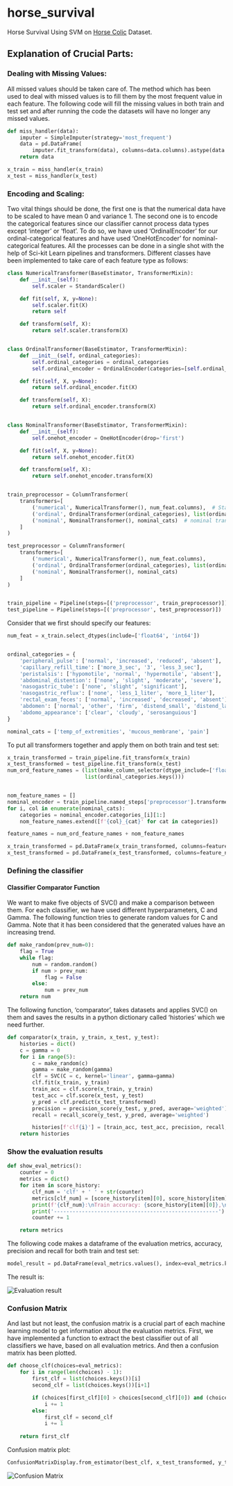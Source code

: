 # horse_survival
Horse Survival Using SVM on [Horse Colic](https://archive.ics.uci.edu/dataset/47/horse+colic) Dataset.

## Explanation of Crucial Parts:

### Dealing with Missing Values:

All missed values should be taken care of. The method which has been used to deal with missed values is to fill them by the most frequent value in each feature.
The following code will fill the missing values in both train and test set and after running the code the datasets will have no longer any missed values.

``` python
def miss_handler(data):
    imputer = SimpleImputer(strategy='most_frequent')
    data = pd.DataFrame(
        imputer.fit_transform(data), columns=data.columns).astype(data.dtypes.to_dict())
    return data

x_train = miss_handler(x_train)
x_test = miss_handler(x_test)
```
### Encoding and Scaling:

Two vital things should be done, the first one is that the numerical data have to be scaled to have mean 0 and variance 1.
The second one is to encode the categorical features since our classifier cannot process data types except ‘integer’ or ‘float’. To do so, we have used ‘OrdinalEncoder’ for our ordinal-categorical features and have used ‘OneHotEncoder’ for nominal-categorical features.
All the processes can be done in a single shot with the help of Sci-kit Learn pipelines and transformers.
Different classes have been implemented to take care of each feature type as follows:
```python
class NumericalTransformer(BaseEstimator, TransformerMixin):
    def __init__(self):
        self.scaler = StandardScaler()

    def fit(self, X, y=None):
        self.scaler.fit(X)
        return self

    def transform(self, X):
        return self.scaler.transform(X)


class OrdinalTransformer(BaseEstimator, TransformerMixin):
    def __init__(self, ordinal_categories):
        self.ordinal_categories = ordinal_categories
        self.ordinal_encoder = OrdinalEncoder(categories=[self.ordinal_categories[f] for f in self.ordinal_categories])

    def fit(self, X, y=None):
        return self.ordinal_encoder.fit(X)

    def transform(self, X):
        return self.ordinal_encoder.transform(X)


class NominalTransformer(BaseEstimator, TransformerMixin):
    def __init__(self):
        self.onehot_encoder = OneHotEncoder(drop='first')

    def fit(self, X, y=None):
        return self.onehot_encoder.fit(X)

    def transform(self, X):
        return self.onehot_encoder.transform(X)


train_preprocessor = ColumnTransformer(
    transformers=[
        ('numerical', NumericalTransformer(), num_feat.columns),  # StandardScaler for numerical features
        ('ordinal', OrdinalTransformer(ordinal_categories), list(ordinal_categories.keys())),  # ordinal transformer
        ('nominal', NominalTransformer(), nominal_cats)  # nominal transformer
    ]
)

test_preprocessor = ColumnTransformer(
    transformers=[
        ('numerical', NumericalTransformer(), num_feat.columns),
        ('ordinal', OrdinalTransformer(ordinal_categories), list(ordinal_categories.keys())),
        ('nominal', NominalTransformer(), nominal_cats)
    ]
)


train_pipeline = Pipeline(steps=[('preprocessor', train_preprocessor)])
test_pipeline = Pipeline(steps=[('preprocessor', test_preprocessor)])
```
Consider that we first should specify our features:
```python
num_feat = x_train.select_dtypes(include=['float64', 'int64'])


ordinal_categories = {
    'peripheral_pulse': ['normal', 'increased', 'reduced', 'absent'],
    'capillary_refill_time': ['more_3_sec', '3', 'less_3_sec'],
    'peristalsis': ['hypomotile', 'normal', 'hypermotile', 'absent'],
    'abdominal_distention': ['none', 'slight', 'moderate', 'severe'],
    'nasogastric_tube': ['none', 'slight', 'significant'],
    'nasogastric_reflux': ['none', 'less_1_liter', 'more_1_liter'],
    'rectal_exam_feces': ['normal', 'increased', 'decreased', 'absent'],
    'abdomen': ['normal', 'other', 'firm', 'distend_small', 'distend_large'],
    'abdomo_appearance': ['clear', 'cloudy', 'serosanguious']
}

nominal_cats = ['temp_of_extremities', 'mucous_membrane', 'pain']
```
To put all transformers together and apply them on both train and test set:
```python
x_train_transformed = train_pipeline.fit_transform(x_train)
x_test_transformed = test_pipeline.fit_transform(x_test)
num_ord_feature_names = (list(make_column_selector(dtype_include=['float64', 'int64'])(x_train)) +
                         list(ordinal_categories.keys()))


nom_feature_names = []
nominal_encoder = train_pipeline.named_steps['preprocessor'].transformers_[2][1].onehot_encoder
for i, col in enumerate(nominal_cats):
    categories = nominal_encoder.categories_[i][1:]
    nom_feature_names.extend([f'{col}_{cat}' for cat in categories])

feature_names = num_ord_feature_names + nom_feature_names

x_train_transformed = pd.DataFrame(x_train_transformed, columns=feature_names)
x_test_transformed = pd.DataFrame(x_test_transformed, columns=feature_names)
```
### Defining the classifier
#### Classifier Comparator Function
We want to make five objects of SVC() and make a comparison between them. For each classifier, we have used different hyperparameters, C and Gamma. The following function tries to generate random values for C and Gamma. Note that it has been considered that the generated values have an increasing trend.
```python
def make_random(prev_num=0):
    flag = True
    while flag:
        num = random.random()
        if num > prev_num:
            flag = False
        else:
            num = prev_num
    return num
```
The following function, ‘comparator’, takes datasets and applies SVC() on them and saves the results in a python dictionary called ‘histories’ which we need further.

```python
def comparator(x_train, y_train, x_test, y_test):
    histories = dict()
    c = gamma = 0
    for i in range(5):
        c = make_random(c)
        gamma = make_random(gamma)
        clf = SVC(C = c, kernel='linear', gamma=gamma)
        clf.fit(x_train, y_train)
        train_acc = clf.score(x_train, y_train)
        test_acc = clf.score(x_test, y_test)
        y_pred = clf.predict(x_test_transformed)
        precision = precision_score(y_test, y_pred, average='weighted')
        recall = recall_score(y_test, y_pred, average='weighted')

        histories[f'clf{i}'] = [train_acc, test_acc, precision, recall, c, gamma, clf]
    return histories
```
### Show the evaluation results
```python
def show_eval_metrics():
    counter = 0
    metrics = dict()
    for item in score_history:
        clf_num = 'clf' + ' ' + str(counter)
        metrics[clf_num] = [score_history[item][0], score_history[item][1], score_history[item][2], score_history[item][3]]
        print(f'{clf_num}:\nTrain accuracy: {score_history[item][0]},\nTest accuracy: {score_history[item][1]}\nPrecision: {score_history[item][2]}\nRecall: {score_history[item][3]} \nc: {score_history[item][4]}\ngamma: {score_history[item][5]}')
        print('-----------------------------------------------------')
        counter += 1

    return metrics
```
The following code makes a dataframe of the evaluation metrics, accuracy, precision and recall for both train and test set:
```python
model_result = pd.DataFrame(eval_metrics.values(), index=eval_metrics.keys(), columns=['train_acc', 'test_acc', 'precision', 'recall'])
```
The result is:

![Evaluation result](https://github.com/MehranZdi/horse_survival/blob/main/evaluation_result.png)

### Confusion Matrix
And last but not least, the confusion matrix is a crucial part of each machine learning model to get information about the evaluation metrics. First, we have implemented a function to extract the best classifier out of all classifiers we have, based on all evaluation metrics. And then a confusion matrix has been plotted.
```python
def choose_clf(choices=eval_metrics):
    for i in range(len(choices) - 1):
        first_clf = list(choices.keys())[i]
        second_clf = list(choices.keys())[i+1]

        if (choices[first_clf][0] > choices[second_clf][0]) and (choices[first_clf][1] > choices[second_clf][1]):
            i += 1
        else:
            first_clf = second_clf
            i += 1
    
    return first_clf
```
Confusion matrix plot:
```python
ConfusionMatrixDisplay.from_estimator(best_clf, x_test_transformed, y_test, cmap=plt.cm.Blues)
```
![Confusion Matrix](https://github.com/MehranZdi/horse_survival/blob/main/confusion_matrix.png)
